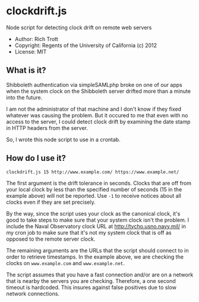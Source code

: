 clockdrift.js
=============

Node script for detecting clock drift on remote web servers

* Author: Rich Trott
* Copyright: Regents of the University of California (c) 2012
* License: MIT

## What is it?

Shibboleth authentication via simpleSAMLphp broke on one of our apps when the system clock on the Shibboleth server drifted more than a minute into the future. 

I am not the administrator of that machine and I don't know if they fixed whatever was causing the problem. But it occured to me that even with no access to the server, I could detect clock drift by examining the date stamp in HTTP headers from the server.

So, I wrote this node script to use in a crontab.

## How do I use it?

    clockdrift.js 15 http://www.example.com/ https://www.example.net/

The first argument is the drift tolerance in seconds. Clocks that are off from your local clock by less than the specified number of seconds (15 in the example above) will not be reported. Use `-1` to receive notices about all clocks even if they are set precisely.

By the way, since the script uses your clock as the canonical clock, it's good to take steps to make sure that your system clock isn't the problem. I include the Naval Observatory clock URL at http://tycho.usno.navy.mil/ in my cron job to make sure that it's not my system clock that is off as opposed to the remote server clock.

The remaining arguments are the URLs that the script should connect to in order to retrieve timestamps. In the example above, we are checking the clocks on `www.example.com` and `www.example.net`.

The script assumes that you have a fast connection and/or are on a network that is nearby the servers you are checking. Therefore, a one second timeout is hardcoded. This insures against false positives due to slow network connections.